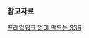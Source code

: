 ### 참고자료

[프레임워크 없이 만드는 SSR](https://junilhwang.github.io/TIL/Javascript/Design/Vanilla-JS-Server-Side-Rendering/#_3-server%E1%84%8B%E1%85%B4-%E1%84%83%E1%85%A6%E1%84%8B%E1%85%B5%E1%84%90%E1%85%A5%E1%84%85%E1%85%B3%E1%86%AF-client%E1%84%8B%E1%85%A6-%E1%84%83%E1%85%A9%E1%86%BC%E1%84%80%E1%85%B5%E1%84%92%E1%85%AA-%E1%84%92%E1%85%A1%E1%84%80%E1%85%B5)
